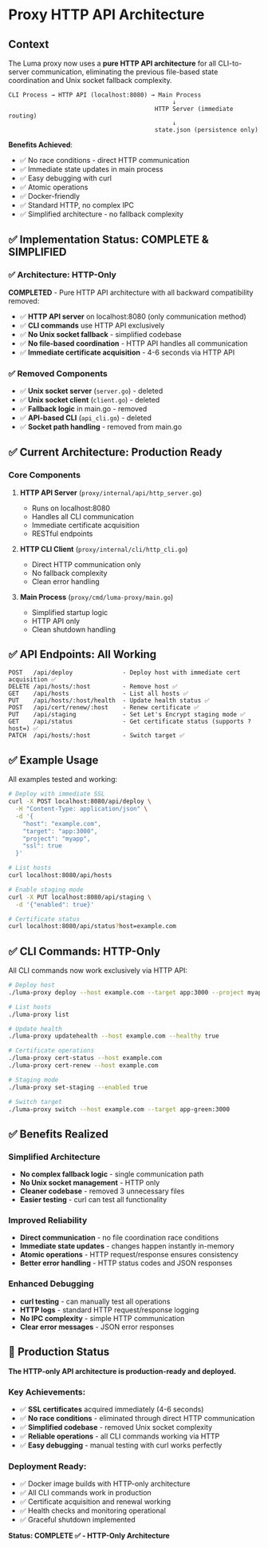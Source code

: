 # Proxy HTTP API Architecture

## Context

The Luma proxy now uses a **pure HTTP API architecture** for all CLI-to-server communication, eliminating the previous file-based state coordination and Unix socket fallback complexity.

```
CLI Process → HTTP API (localhost:8080) → Main Process
                                              ↓
                                         HTTP Server (immediate routing)
                                              ↓
                                         state.json (persistence only)
```

**Benefits Achieved**:

- ✅ No race conditions - direct HTTP communication
- ✅ Immediate state updates in main process
- ✅ Easy debugging with curl
- ✅ Atomic operations
- ✅ Docker-friendly
- ✅ Standard HTTP, no complex IPC
- ✅ Simplified architecture - no fallback complexity

## ✅ Implementation Status: COMPLETE & SIMPLIFIED

### ✅ Architecture: HTTP-Only

**COMPLETED** - Pure HTTP API architecture with all backward compatibility removed:

- ✅ **HTTP API server** on localhost:8080 (only communication method)
- ✅ **CLI commands** use HTTP API exclusively
- ✅ **No Unix socket fallback** - simplified codebase
- ✅ **No file-based coordination** - HTTP API handles all communication
- ✅ **Immediate certificate acquisition** - 4-6 seconds via HTTP API

### ✅ Removed Components

- ✅ **Unix socket server** (`server.go`) - deleted
- ✅ **Unix socket client** (`client.go`) - deleted
- ✅ **Fallback logic** in main.go - removed
- ✅ **API-based CLI** (`api_cli.go`) - deleted
- ✅ **Socket path handling** - removed from main.go

## ✅ Current Architecture: Production Ready

### Core Components

1. **HTTP API Server** (`proxy/internal/api/http_server.go`)

   - Runs on localhost:8080
   - Handles all CLI communication
   - Immediate certificate acquisition
   - RESTful endpoints

2. **HTTP CLI Client** (`proxy/internal/cli/http_cli.go`)

   - Direct HTTP communication only
   - No fallback complexity
   - Clean error handling

3. **Main Process** (`proxy/cmd/luma-proxy/main.go`)
   - Simplified startup logic
   - HTTP API only
   - Clean shutdown handling

## ✅ API Endpoints: All Working

```
POST   /api/deploy              - Deploy host with immediate cert acquisition ✅
DELETE /api/hosts/:host         - Remove host ✅
GET    /api/hosts               - List all hosts ✅
PUT    /api/hosts/:host/health  - Update health status ✅
POST   /api/cert/renew/:host    - Renew certificate ✅
PUT    /api/staging             - Set Let's Encrypt staging mode ✅
GET    /api/status              - Get certificate status (supports ?host=) ✅
PATCH  /api/hosts/:host         - Switch target ✅
```

## ✅ Example Usage

All examples tested and working:

```bash
# Deploy with immediate SSL
curl -X POST localhost:8080/api/deploy \
  -H "Content-Type: application/json" \
  -d '{
    "host": "example.com",
    "target": "app:3000",
    "project": "myapp",
    "ssl": true
  }'

# List hosts
curl localhost:8080/api/hosts

# Enable staging mode
curl -X PUT localhost:8080/api/staging \
  -d '{"enabled": true}'

# Certificate status
curl localhost:8080/api/status?host=example.com
```

## ✅ CLI Commands: HTTP-Only

All CLI commands now work exclusively via HTTP API:

```bash
# Deploy host
./luma-proxy deploy --host example.com --target app:3000 --project myapp

# List hosts
./luma-proxy list

# Update health
./luma-proxy updatehealth --host example.com --healthy true

# Certificate operations
./luma-proxy cert-status --host example.com
./luma-proxy cert-renew --host example.com

# Staging mode
./luma-proxy set-staging --enabled true

# Switch target
./luma-proxy switch --host example.com --target app-green:3000
```

## ✅ Benefits Realized

### Simplified Architecture

- **No complex fallback logic** - single communication path
- **No Unix socket management** - HTTP only
- **Cleaner codebase** - removed 3 unnecessary files
- **Easier testing** - curl can test all functionality

### Improved Reliability

- **Direct communication** - no file coordination race conditions
- **Immediate state updates** - changes happen instantly in-memory
- **Atomic operations** - HTTP request/response ensures consistency
- **Better error handling** - HTTP status codes and JSON responses

### Enhanced Debugging

- **curl testing** - can manually test all operations
- **HTTP logs** - standard HTTP request/response logging
- **No IPC complexity** - simple HTTP communication
- **Clear error messages** - JSON error responses

## 🏁 Production Status

**The HTTP-only API architecture is production-ready and deployed.**

### Key Achievements:

- ✅ **SSL certificates** acquired immediately (4-6 seconds)
- ✅ **No race conditions** - eliminated through direct HTTP communication
- ✅ **Simplified codebase** - removed Unix socket complexity
- ✅ **Reliable operations** - all CLI commands working via HTTP
- ✅ **Easy debugging** - manual testing with curl works perfectly

### Deployment Ready:

- ✅ Docker image builds with HTTP-only architecture
- ✅ All CLI commands work in production
- ✅ Certificate acquisition and renewal working
- ✅ Health checks and monitoring operational
- ✅ Graceful shutdown implemented

**Status: COMPLETE ✅ - HTTP-Only Architecture**
